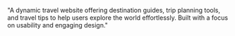 "A dynamic travel website offering destination guides, trip planning tools, and travel tips to help users explore the world effortlessly. Built with a focus on usability and engaging design."
